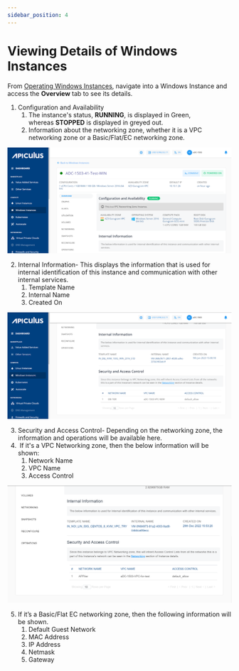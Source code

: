```yaml
---
sidebar_position: 4
---
```

# Viewing Details of Windows Instances

From [Operating Windows Instances](AboutWindowsInstances), navigate into a Windows Instance and access the **Overview** tab to see its details.

1. Configuration and Availability
    1. The instance's status, **RUNNING**, is displayed in Green, whereas **STOPPED** is displayed in greyed out.
    2. Information about the networking zone, whether it is a VPC networking zone or a Basic/Flat/EC networking zone.

![Viewing Details of Windows Instances](img/ViewingDetailsofWindowsInstances1.png)

2. Internal Information- This displays the information that is used for internal identification of this instance and communication with other internal services.
    1. Template Name
    2. Internal Name
    3. Created On

![Viewing Details of Windows Instances](img/ViewingDetailsofWindowsInstances2.png)

3. Security and Access Control- Depending on the networking zone, the information and operations will be available here.
4.  If it's a VPC Networking zone, then the below information will be shown:
    1. Network Name
    2. VPC Name
    3. Access Control

![Viewing Details of Windows Instances](img/ViewingDetailsofWindowsInstances3.png)

5. If it’s a Basic/Flat EC networking zone, then the following information will be shown.
    1. Default Guest Network
    2. MAC Address
    3. IP Address
    4. Netmask
    5. Gateway